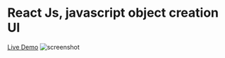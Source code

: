 # React Js, javascript object creation UI
[Live Demo](https://golobro.github.io/react-js-obj-create-ui/)
![screenshot](https://user-images.githubusercontent.com/38456916/51480271-ba7cc980-1de4-11e9-8065-58f556aa0a89.JPG)
